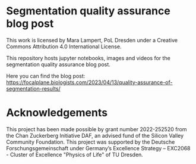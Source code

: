 # Segmentation quality assurance blog post

This work is licensed by Mara Lampert, PoL Dresden under a Creative Commons Attribution 4.0 International License.

This repository hosts jupyter notebooks, images and videos for the segmentation quality assurance blog post.

Here you can find the blog post: https://focalplane.biologists.com/2023/04/13/quality-assurance-of-segmentation-results/


# Acknowledgements

This project has been made possible by grant number 2022-252520 from the Chan Zuckerberg Initiative DAF, an advised fund of the Silicon Valley Community Foundation. This project was supported by the Deutsche Forschungsgemeinschaft under Germany’s Excellence Strategy – EXC2068 - Cluster of Excellence "Physics of Life" of TU Dresden. 

